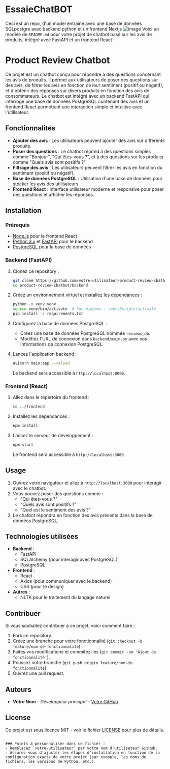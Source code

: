 # EssaieChatBOT
Ceci est un repo, d'un model entrainé avec une base de données SQLpostgre avec backend python et un frontend Nextjs
![image](https://github.com/user-attachments/assets/156d7c37-a377-40a2-9f2c-2cd5cfa196ae)
Voici un modèle de `README.md` pour votre projet de chatbot basé sur les avis de produits, intégré avec FastAPI et un frontend React :
# Product Review Chatbot

Ce projet est un chatbot conçu pour répondre à des questions concernant les avis de produits. Il permet aux utilisateurs de poser des questions sur des avis, de filtrer les avis en fonction de leur sentiment (positif ou négatif), et d'obtenir des réponses sur divers produits en fonction des avis de consommateurs. Le chatbot est intégré avec un backend FastAPI qui interroge une base de données PostgreSQL contenant des avis et un frontend React permettant une interaction simple et intuitive avec l'utilisateur.

## Fonctionnalités

- **Ajouter des avis** : Les utilisateurs peuvent ajouter des avis sur différents produits.
- **Poser des questions** : Le chatbot répond à des questions simples comme "Bonjour", "Qui êtes-vous ?", et à des questions sur les produits comme "Quels avis sont positifs ?".
- **Filtrage des avis** : Les utilisateurs peuvent filtrer les avis en fonction du sentiment (positif ou négatif).
- **Base de données PostgreSQL** : Utilisation d'une base de données pour stocker les avis des utilisateurs.
- **Frontend React** : Interface utilisateur moderne et responsive pour poser des questions et afficher les réponses.

## Installation

### Prérequis

- [Node.js](https://nodejs.org/) pour le frontend React
- [Python 3.x](https://www.python.org/) et [FastAPI](https://fastapi.tiangolo.com/) pour le backend
- [PostgreSQL](https://www.postgresql.org/) pour la base de données

### Backend (FastAPI)

1. Clonez ce repository :

   ```bash
   git clone https://github.com/votre-utilisateur/product-review-chatbot.git
   cd product-review-chatbot/backend
   ```

2. Créez un environnement virtuel et installez les dépendances :

   ```bash
   python -m venv venv
   source venv/bin/activate  # Sur Windows : venv\Scripts\activate
   pip install -r requirements.txt
   ```

3. Configurez la base de données PostgreSQL :

   - Créez une base de données PostgreSQL nommée `reviews_db`.
   - Modifiez l'URL de connexion dans `backend/main.py` avec vos informations de connexion PostgreSQL.

4. Lancez l'application backend :

   ```bash
   uvicorn main:app --reload
   ```

   Le backend sera accessible à `http://localhost:8000`.

### Frontend (React)

1. Allez dans le répertoire du frontend :

   ```bash
   cd ../frontend
   ```

2. Installez les dépendances :

   ```bash
   npm install
   ```

3. Lancez le serveur de développement :

   ```bash
   npm start
   ```

   Le frontend sera accessible à `http://localhost:3000`.

## Usage

1. Ouvrez votre navigateur et allez à `http://localhost:3000` pour interagir avec le chatbot.
2. Vous pouvez poser des questions comme :
   - "Qui êtes-vous ?"
   - "Quels avis sont positifs ?"
   - "Quel est le sentiment des avis ?"
3. Le chatbot répondra en fonction des avis présents dans la base de données PostgreSQL.

## Technologies utilisées

- **Backend** :
  - FastAPI
  - SQLAlchemy (pour interagir avec PostgreSQL)
  - PostgreSQL
- **Frontend** :
  - React
  - Axios (pour communiquer avec le backend)
  - CSS (pour le design)
- **Autres** :
  - NLTK pour le traitement du langage naturel

## Contribuer

Si vous souhaitez contribuer à ce projet, voici comment faire :

1. Fork ce repository.
2. Créez une branche pour votre fonctionnalité (`git checkout -b feature/nom-de-fonctionnalité`).
3. Faites vos modifications et commitez-les (`git commit -am 'Ajout de fonctionnalité'`).
4. Poussez votre branche (`git push origin feature/nom-de-fonctionnalité`).
5. Ouvrez une pull request.

## Auteurs

- **Votre Nom** - *Développeur principal* - [Votre GitHub](https://github.com/votre-utilisateur)

## License

Ce projet est sous licence MIT - voir le fichier [LICENSE](LICENSE) pour plus de détails.
```

### Points à personnaliser dans ce fichier :
- Remplacez `votre-utilisateur` par votre nom d'utilisateur GitHub.
- Assurez-vous d'ajuster les étapes d'installation en fonction de la configuration exacte de votre projet (par exemple, les noms de fichiers, les versions de Python, etc.).

